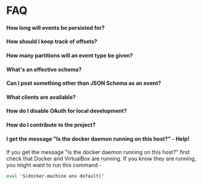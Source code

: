 # FAQ


#### How long will events be persisted for?

#### How should I keep track of offsets?

#### How many partitions will an event type be given?

#### What's an effective schema?

#### Can I post something other than JSON Schema as an event?

#### What clients are available?

#### How do I disable OAuth for local development?

#### How do I contribute to the project?

#### I get the message "Is the docker daemon running on this host?" - Help!

If you get the message "Is the docker daemon running on this host?" first check that Docker and VirtualBox are running. If you know they are running, you might want to run this command -

```sh
eval "$(docker-machine env default)"
```




